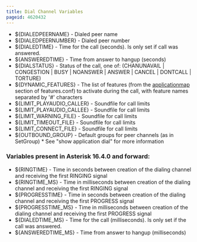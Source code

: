 ```yaml
---
title: Dial Channel Variables
pageid: 4620432
---
```


* ${DIALEDPEERNAME}  - Dialed peer name
* ${DIALEDPEERNUMBER}  - Dialed peer number
* ${DIALEDTIME}  - Time for the call (seconds). Is only set if call was answered.
* ${ANSWEREDTIME}  - Time from answer to hangup (seconds)
* ${DIALSTATUS}  - Status of the call, one of: (CHANUNAVAIL | CONGESTION | BUSY | NOANSWER | ANSWER | CANCEL | DONTCALL | TORTURE)
* ${DYNAMIC_FEATURES}  - The list of features (from the [applicationmap](/applicationmap) section of features.conf) to activate during the call, with feature names separated by '#' characters
* ${LIMIT_PLAYAUDIO_CALLER} - Soundfile for call limits
* ${LIMIT_PLAYAUDIO_CALLEE} - Soundfile for call limits
* ${LIMIT_WARNING_FILE} - Soundfile for call limits
* ${LIMIT_TIMEOUT_FILE} - Soundfile for call limits
* ${LIMIT_CONNECT_FILE} - Soundfile for call limits
* ${OUTBOUND_GROUP} - Default groups for peer channels (as in SetGroup) \* See "show application dial" for more information

### Variables present in Asterisk 16.4.0 and forward:

* ${RINGTIME} - Time in seconds between creation of the dialing channel and receiving the first RINGING signal
* ${RINGTIME_MS} - Time in milliseconds between creation of the dialing channel and receiving the first RINGING signal
* ${PROGRESSTIME} - Time in seconds between creation of the dialing channel and receiving the first PROGRESS signal
* ${PROGRESSTIME_MS} - Time in milliseconds between creation of the dialing channel and receiving the first PROGRESS signal
* ${DIALEDTIME_MS} - Time for the call (milliseconds). Is only set if the call was answered.
* ${ANSWEREDTIME_MS} - Time from answer to hangup (milliseconds)
